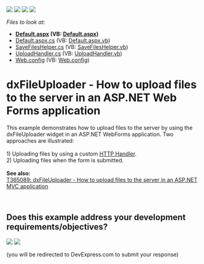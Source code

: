 <!-- default badges list -->
![](https://img.shields.io/endpoint?url=https://codecentral.devexpress.com/api/v1/VersionRange/128584340/24.2.1%2B)
[![](https://img.shields.io/badge/Open_in_DevExpress_Support_Center-FF7200?style=flat-square&logo=DevExpress&logoColor=white)](https://supportcenter.devexpress.com/ticket/details/T365088)
[![](https://img.shields.io/badge/📖_How_to_use_DevExpress_Examples-e9f6fc?style=flat-square)](https://docs.devexpress.com/GeneralInformation/403183)
[![](https://img.shields.io/badge/💬_Leave_Feedback-feecdd?style=flat-square)](#does-this-example-address-your-development-requirementsobjectives)
<!-- default badges end -->
<!-- default file list -->
*Files to look at*:

* **[Default.aspx](./CS/Upload/Default.aspx) (VB: [Default.aspx](./VB/Upload/Default.aspx))**
* [Default.aspx.cs](./CS/Upload/Default.aspx.cs) (VB: [Default.aspx.vb](./VB/Upload/Default.aspx.vb))
* [SaveFilesHelper.cs](./CS/Upload/SaveFilesHelper.cs) (VB: [SaveFilesHelper.vb](./VB/Upload/SaveFilesHelper.vb))
* [UploadHandler.cs](./CS/Upload/UploadHandler.cs) (VB: [UploadHandler.vb](./VB/Upload/UploadHandler.vb))
* [Web.config](./CS/Upload/Web.config) (VB: [Web.config](./VB/Upload/Web.config))
<!-- default file list end -->
# dxFileUploader - How to upload files to the server in an ASP.NET Web Forms application


This example demonstrates how to upload files to the server by using the dxFileUploader widget in an ASP.NET WebForms application. Two approaches are illustrated:<br><br>1) Uploading files by using a custom <a href="https://msdn.microsoft.com/en-us/library/bb398986.aspx">HTTP Handler</a>.<br>2) Uploading files when the form is submitted.<br><br><strong>See also:</strong><br><a href="https://www.devexpress.com/Support/Center/p/T365089">T365089: dxFileUploader - How to upload files to the server in an ASP.NET MVC application</a>

<br/>


<!-- feedback -->
## Does this example address your development requirements/objectives?

[<img src="https://www.devexpress.com/support/examples/i/yes-button.svg"/>](https://www.devexpress.com/support/examples/survey.xml?utm_source=github&utm_campaign=dxfileuploader-how-to-upload-files-to-the-server-in-an-aspnet-web-forms-application-t365088&~~~was_helpful=yes) [<img src="https://www.devexpress.com/support/examples/i/no-button.svg"/>](https://www.devexpress.com/support/examples/survey.xml?utm_source=github&utm_campaign=dxfileuploader-how-to-upload-files-to-the-server-in-an-aspnet-web-forms-application-t365088&~~~was_helpful=no)

(you will be redirected to DevExpress.com to submit your response)
<!-- feedback end -->
